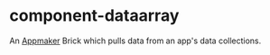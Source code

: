 component-dataarray
================

An [Appmaker](https://github.com/mozilla-appmaker/appmaker) Brick which pulls data from an app's data collections.
